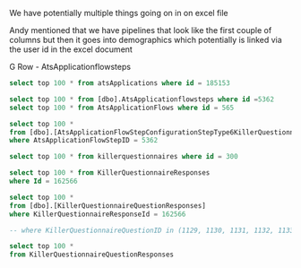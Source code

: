 We have potentially multiple things going on in on excel file

Andy mentioned that we have pipelines that look like the first couple of columns but then it goes into demographics which potentially is linked via the user id in the excel document


G Row - AtsApplicationflowsteps


```sql
select top 100 * from atsApplications where id = 185153

select top 100 * from [dbo].AtsApplicationflowsteps where id =5362
select top 100 * from AtsApplicationFlows where id = 565

select top 100 * 
from [dbo].[AtsApplicationFlowStepConfigurationStepType6KillerQuestionnaires] 
where AtsApplicationFlowStepID = 5362

select top 100 * from killerquestionnaires where id = 300

select top 100 * from KillerQuestionnaireResponses 
where Id = 162566

select top 100 * 
from [dbo].[KillerQuestionnaireQuestionResponses] 
where KillerQuestionnaireResponseId = 162566

-- where KillerQuestionnaireQuestionID in (1129, 1130, 1131, 1132, 1133, 1134, 1141)

select top 100 *
from KillerQuestionnaireQuestionResponses
```

